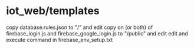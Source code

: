 # iot_web/templates
copy database.rules.json to "/" and edit
copy on (or both) of firebase_login.js and firebase_google_login.js to "/public" and edit
edit and execute command in firebase_env_setup.txt

